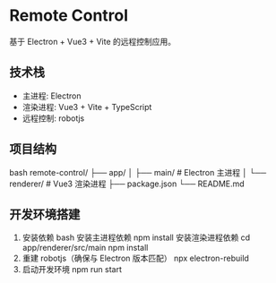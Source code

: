 # Remote Control

基于 Electron + Vue3 + Vite 的远程控制应用。

## 技术栈

- 主进程: Electron
- 渲染进程: Vue3 + Vite + TypeScript
- 远程控制: robotjs

## 项目结构
bash
remote-control/
├── app/
│ ├── main/ # Electron 主进程
│ └── renderer/ # Vue3 渲染进程
├── package.json
└── README.md

## 开发环境搭建

1. 安装依赖
bash
安装主进程依赖
npm install
安装渲染进程依赖
cd app/renderer/src/main
npm install
2. 重建 robotjs（确保与 Electron 版本匹配）
npx electron-rebuild
3. 启动开发环境
npm run start
